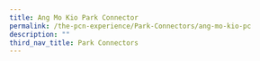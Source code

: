 ```yaml
---
title: Ang Mo Kio Park Connector
permalink: /the-pcn-experience/Park-Connectors/ang-mo-kio-pc
description: ""
third_nav_title: Park Connectors
---
```








